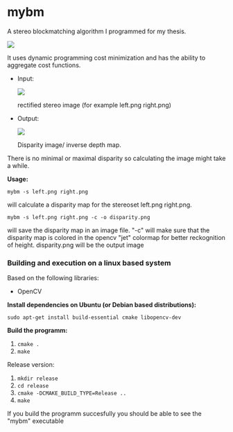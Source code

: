 # mybm

A stereo blockmatching algorithm I programmed for my thesis.

<img src="https://cloud.githubusercontent.com/assets/22398803/21848895/52d191fe-d803-11e6-86bf-82419f65b896.png">

It uses dynamic programming cost minimization and has the ability to aggregate cost functions.

* Input:

  <img src ="https://cloud.githubusercontent.com/assets/22398803/21849302/4c8eef10-d805-11e6-9cbe-fa5754f52d2e.png">
  
  rectified stereo image (for example left.png right.png)
* Output:

  <img src = "https://cloud.githubusercontent.com/assets/22398803/21849304/5291b44c-d805-11e6-88ea-627cd9b625c6.png">
  
  Disparity image/ inverse depth map.

There is no minimal or maximal disparity so calculating the image might take a while.

**Usage:**

`mybm -s left.png right.png`

will calculate a disparity map for the stereoset left.png right.png.

`mybm -s left.png right.png -c -o disparity.png`

will save the disparity map in an image file. "-c" will make sure that the disparity map is colored in the opencv "jet" colormap for better reckognition of height.
disparity.png will be the output image

### Building and execution on a linux based system

Based on the following libraries:
* OpenCV

**Install dependencies on Ubuntu (or Debian based distributions):**

`sudo apt-get install build-essential cmake libopencv-dev`

**Build the programm:**

1. `cmake .`
2. `make`

Release version:

1. `mkdir release`
2. `cd release`
3. `cmake -DCMAKE_BUILD_TYPE=Release ..`
4. `make`

If you build the programm succesfully you should be able to see the "mybm" executable

